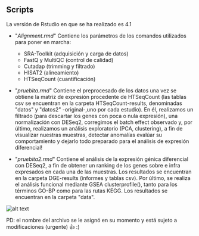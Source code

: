 **Scripts**  
--------------------------------------------------
<p align=left>
La versión de Rstudio en que se ha realizado es 4.1  

- "*Alignment.rmd*" Contiene los parámetros de los comandos utilizados para poner en marcha:
   - SRA-Toolkit (adquisición y carga de datos)
   - FastQ y MultiQC (control de calidad)
   - Cutadap (trimming y filtrado)
   - HISAT2 (alineamiento)
   - HTSeqCount (cuantificación)

- "*pruebita.rmd*" Contiene el preprocesado de los datos una vez se obtiene la matriz de expresión procedente de HTSeqCount (las tablas csv se encuentran en la carpeta HTSeqCount-results, denominadas "datos" y "datos2" -original-,uno por cada estudio). En él, realizamos un filtrado (para descartar los genes con poca o nula expresión), una normalización con DESeq2, corregimos el batch effect observado y, por último, realizamos un análisis exploratorio (PCA, clustering), a fin de visualizar nuestras muestras, detectar anomalías evalúar su comportamiento y dejarlo todo preparado para el análisis de expresión diferencial!  
 
- "*pruebita2.rmd*" Contiene el análisis de la expresión génica diferencial con DESeq2, a fin de obtener un ranking de los genes sobre e infra expresados en cada una de las muestras. Los resultados se encuentran en la carpeta DGE-results (informes y tablas csv). Por último, se realiza el análisis funcional mediante GSEA clusterprofile(), tanto para los términos GO-BP como para las rutas KEGG. Los resultados se encuentran en la carpeta "data". 

![alt text](https://c.tenor.com/ImJI3jr5m2EAAAAM/cat-school.gif)

PD: el nombre del archivo se le asignó en su momento y está sujeto a modificaciones (urgente) :+1: :)
